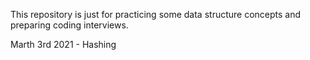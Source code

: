 This repository is just for practicing some data structure concepts and preparing coding interviews.

Marth 3rd 2021 - Hashing 
